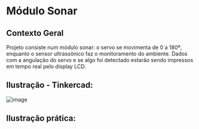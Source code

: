 # Módulo Sonar
## Contexto Geral
Projeto consiste num módulo sonar: o servo se movimenta de 0 a 180º, enquanto o sensor ultrassônico faz o monitoramento do ambiente. Dados com a angulação do servo e se algo foi detectado estarão sendo impressos em tempo real pelo display LCD.

## Ilustração - Tinkercad:
![image](https://github.com/acampospsantos/Projetos-Arduino/assets/54013675/91bd52be-f714-4ca6-95b9-520e3a3d4c67)


## Ilustração prática:
